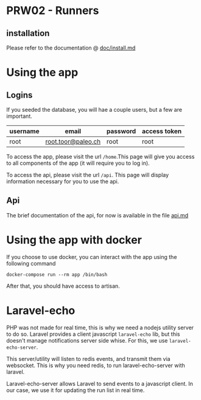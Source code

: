 # PRW02 - Runners

## installation

Please refer to the documentation @ [doc/install.md](doc/install.md)

# Using the app

## Logins

If you seeded the database, you will hae a couple users, but a few are important.


| username | email          | password | access token |
|----------|----------------|----------|--------------|
| root     | root.toor@paleo.ch | root     | root         |

To access the app, please visit the url ```/home```.This page will give you access to all components of the app (it will require you to log in).

To access the api, please visit the url ```/api```. This page will display information necessary for you to use the api.

## Api

The brief documentation of the api, for now is available in the file [api.md](/api.md)

# Using the app with docker

If you choose to use docker, you can interact with the app using the following command

`docker-compose run --rm app /bin/bash`

After that, you should have access to artisan.

# Laravel-echo

PHP was not made for real time, this is why we need a nodejs utility server to do so.
Laravel provides a client javascript `laravel-echo` lib, but this doesn't manage notifications server side whise.
For this, we use `laravel-echo-server`.

This server/utility will listen to redis events, and transmit them via websocket.
This is why you need redis, to run laravel-echo-server with laravel.

Laravel-echo-server allows Laravel to send events to a javascript client. In our case, we use it for updating the run list in real time.
